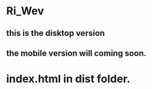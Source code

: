 # Ri_Wev
## this is the disktop version 
## the mobile version will coming soon.
# index.html in dist folder.
